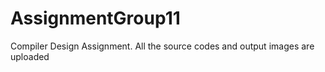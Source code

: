 # AssignmentGroup11
Compiler Design  Assignment.
All the source codes and output images are uploaded

